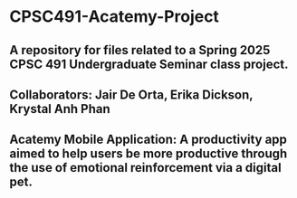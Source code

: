 # CPSC491-Acatemy-Project
## A repository for files related to a Spring 2025 CPSC 491 Undergraduate Seminar class project.
## Collaborators: Jair De Orta, Erika Dickson, Krystal Anh Phan
## Acatemy Mobile Application: A productivity app aimed to help users be more productive through the use of emotional reinforcement via a digital pet. 
